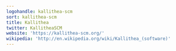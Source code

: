 ```yaml
---
logohandle: kallithea-scm
sort: kallithea-scm
title: Kallithea
twitter: KallitheaSCM
website: 'https://kallithea-scm.org/'
wikipedia: 'http://en.wikipedia.org/wiki/Kallithea_(software)'
---
```

